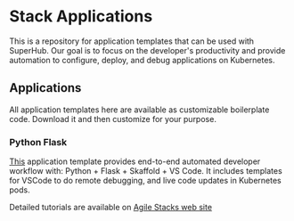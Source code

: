 # Stack Applications

This is a repository for application templates that can be used with SuperHub. Our goal is to focus on the developer's productivity and provide automation to configure, deploy, and debug applications on Kubernetes.

## Applications

All application templates here are available as customizable boilerplate code. Download it and then customize for your purpose. 

### Python Flask

[This](apps/python-flask) application template provides end-to-end automated developer workflow with: Python + Flask + Skaffold + VS Code. It includes templates for VSCode to do remote debugging, and live code updates in Kubernetes pods.

Detailed tutorials are available on [Agile Stacks web site](https://www.agilestacks.com/tutorials/)
